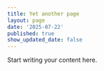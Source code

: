 ```yaml
---
title: Yet another page
layout: page
date: '2025-07-22'
published: true
show_updated_date: false
---
```


Start writing your content here.